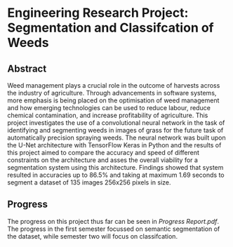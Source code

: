 # Engineering Research Project: Segmentation and Classifcation of Weeds
 
## Abstract

Weed management plays a crucial role in the outcome of harvests across the industry of agriculture. Through advancements in software systems, more emphasis is being placed on the optimisation of weed management and how emerging technologies can be used to reduce labour, reduce chemical contamination, and increase profitability of agriculture. This project investigates the use of a convolutional neural network in the task of identifying and segmenting weeds in images of grass for the future task of automatically precision spraying weeds. The neural network was built upon the U-Net architecture with TensorFlow Keras in Python and the results of this project aimed to compare the accuracy and speed of different constraints on the architecture and asses the overall viability for a segmentation system using this architecture. Findings showed that system resulted in accuracies up to 86.5% and taking at maximum 1.69 seconds to segment a dataset of 135 images 256x256 pixels in size. 

## Progress 
The progress on this project thus far can be seen in _Progress Report.pdf_. The progress in the first semester focussed on semantic segmentation of the dataset, while semester two will focus on classifcation. 
